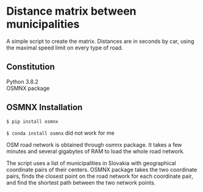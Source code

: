# Distance matrix between municipalities 
A simple script to create the matrix. Distances are in seconds by car, using the maximal speed limit on every type of road.

## Constitution
Python 3.8.2  
OSMNX package

## OSMNX Installation
`$ pip install osmnx`  

`$ conda install osmnx` did not work for me 



OSM road network is obtained through osmnx package. It takes a few minutes and several gigabytes of RAM to load the whole road network.

The script uses a list of municipalities in Slovakia with geographical coordinate pairs of their centers. OSMNX package takes the two coordinate pairs, finds the closest point on the road network for each coordinate pair, and find the shortest path between the two network points. 
